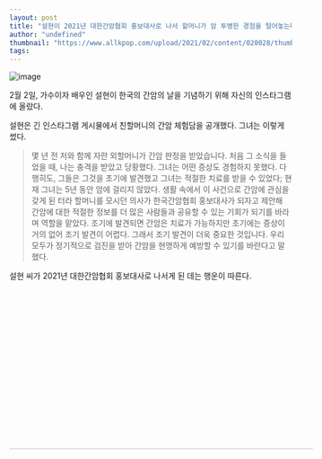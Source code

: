 ```yaml
---
layout: post
title: "설현이 2021년 대한간암협회 홍보대사로 나서 할머니가 암 투병한 경험을 털어놓는다."
author: "undefined"
thumbnail: "https://www.allkpop.com/upload/2021/02/content/020028/thumb/1612243727-20210201-seolhyun.jpg"
tags: 
---
```



![image](https://www.allkpop.com/upload/2021/02/content/020028/1612243727-20210201-seolhyun.jpg)

2월 2일, 가수이자 배우인 설현이 한국의 간암의 날을 기념하기 위해 자신의 인스타그램에 올랐다.

설현은 긴 인스타그램 게시물에서 친할머니의 간암 체험담을 공개했다. 그녀는 이렇게 썼다.

> 몇 년 전 저와 함께 자란 외할머니가 간암 판정을 받았습니다. 처음 그 소식을 들었을 때, 나는 충격을 받았고 당황했다. 그녀는 어떤 증상도 경험하지 못했다. 다행히도, 그들은 그것을 초기에 발견했고 그녀는 적절한 치료를 받을 수 있었다; 현재 그녀는 5년 동안 암에 걸리지 않았다. 생활 속에서 이 사건으로 간암에 관심을 갖게 된 터라 할머니를 모시던 의사가 한국간암협회 홍보대사가 되자고 제안해 간암에 대한 적절한 정보를 더 많은 사람들과 공유할 수 있는 기회가 되기를 바라며 역할을 맡았다. 조기에 발견되면 간암은 치료가 가능하지만 초기에는 증상이 거의 없어 조기 발견이 어렵다. 그래서 조기 발견이 더욱 중요한 것입니다. 우리 모두가 정기적으로 검진을 받아 간암을 현명하게 예방할 수 있기를 바란다고 말했다.

설현 씨가 2021년 대한간암협회 홍보대사로 나서게 된 데는 행운이 따른다.


<div class="video_wrapper" style="padding-top: 56.25%;">
    <iframe class="instagram-media" id="instagram-embed-0" src="https://www.instagram.com/p/CKxk11EhDp8/embed/captioned/?cr=1&amp;v=13&amp;wp=1080&amp;rd=https%3A%2F%2Fwww.allkpop.com&amp;rp=%2Farticle%2F2021%2F02%2Fseolhyun-opens-up-about-her-grandmothers-experience-with-cancer-as-the-2021-ambassador-for-the-korean-liver-cancer-association#%7B%22ci%22%3A0%2C%22os%22%3A2776.7600000370294%2C%22ls%22%3A2389.710000017658%2C%22le%22%3A2572.4050001008436%7D" allowtransparency="true" allowfullscreen="true" frameborder="0" height="0" data-instgrm-payload-id="instagram-media-payload-0" scrolling="no" style="background: white; max-width: 540px; width: calc(100% - 2px); border-radius: 3px; border: 1px solid rgb(219, 219, 219); box-shadow: none; display: block; margin: 0px; min-width: 326px; padding: 0px; position: absolute;"></iframe>
</div>
